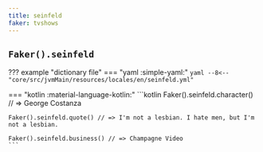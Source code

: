 ```yaml
---
title: seinfeld
faker: tvshows
---
```


## `Faker().seinfeld`

??? example "dictionary file"
    === "yaml :simple-yaml:"
        ```yaml
        --8<-- "core/src/jvmMain/resources/locales/en/seinfeld.yml"
        ```

=== "kotlin :material-language-kotlin:"
    ```kotlin
    Faker().seinfeld.character() // => George Costanza

    Faker().seinfeld.quote() // => I'm not a lesbian. I hate men, but I'm not a lesbian.

    Faker().seinfeld.business() // => Champagne Video
    ```
